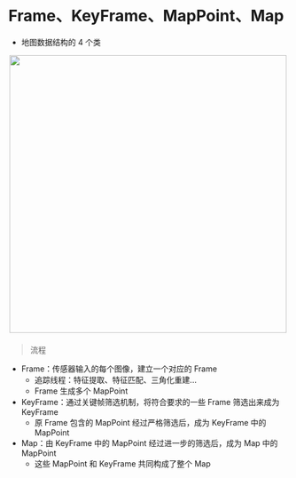 &emsp;
# Frame、KeyFrame、MapPoint、Map
- 地图数据结构的 4 个类

<div align="center">
    <image src="./imgs/2-1.png" width = 500>
    <h4></h>
</div>

>流程
- Frame：传感器输入的每个图像，建立一个对应的 Frame
    - 追踪线程：特征提取、特征匹配、三角化重建...
    - Frame 生成多个 MapPoint
- KeyFrame：通过关键帧筛选机制，将符合要求的一些 Frame 筛选出来成为 KeyFrame
    - 原 Frame 包含的 MapPoint 经过严格筛选后，成为 KeyFrame 中的 MapPoint
- Map：由 KeyFrame 中的 MapPoint 经过进一步的筛选后，成为 Map 中的MapPoint
    - 这些 MapPoint 和 KeyFrame 共同构成了整个 Map

